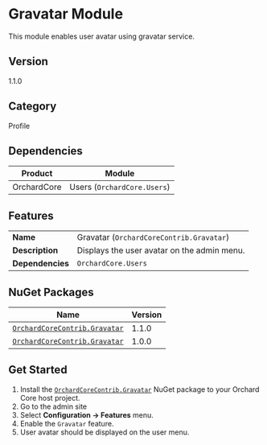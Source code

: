 # Gravatar Module

This module enables user avatar using gravatar service.

## Version

1.1.0

## Category

Profile

## Dependencies

| Product | Module |
| --- | --- |
| OrchardCore | Users (`OrchardCore.Users`) |

## Features

| | |
| --- | --- |
| **Name** | Gravatar (`OrchardCoreContrib.Gravatar`) |
| **Description** | Displays the user avatar on the admin menu. |
| **Dependencies** | `OrchardCore.Users` |

## NuGet Packages

| Name | Version |
| --- | --- |
| [`OrchardCoreContrib.Gravatar`](https://www.nuget.org/packages/OrchardCoreContrib.Gravatar/1.1.0) | 1.1.0 |
| [`OrchardCoreContrib.Gravatar`](https://www.nuget.org/packages/OrchardCoreContrib.Gravatar/1.0.0) | 1.0.0 |

## Get Started

1. Install the [`OrchardCoreContrib.Gravatar`](https://www.nuget.org/packages/OrchardCoreContrib.Gravatar/) NuGet package to your Orchard Core host project.
2. Go to the admin site
3. Select **Configuration -> Features** menu.
4. Enable the `Gravatar` feature.
5. User avatar should be displayed on the user menu.
